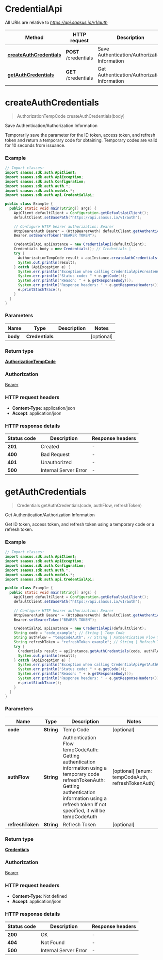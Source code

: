 # CredentialApi

All URIs are relative to *https://api.saasus.io/v1/auth*

| Method | HTTP request | Description |
|------------- | ------------- | -------------|
| [**createAuthCredentials**](CredentialApi.md#createAuthCredentials) | **POST** /credentials | Save Authentication/Authorization Information |
| [**getAuthCredentials**](CredentialApi.md#getAuthCredentials) | **GET** /credentials | Get Authentication/Authorization Information |


<a id="createAuthCredentials"></a>
# **createAuthCredentials**
> AuthorizationTempCode createAuthCredentials(body)

Save Authentication/Authorization Information

Temporarily save the parameter for the ID token, access token, and refresh token and return a temporary code for obtaining. Temporary codes are valid for 10 seconds from issuance. 

### Example
```java
// Import classes:
import saasus.sdk.auth.ApiClient;
import saasus.sdk.auth.ApiException;
import saasus.sdk.auth.Configuration;
import saasus.sdk.auth.auth.*;
import saasus.sdk.auth.models.*;
import saasus.sdk.auth.api.CredentialApi;

public class Example {
  public static void main(String[] args) {
    ApiClient defaultClient = Configuration.getDefaultApiClient();
    defaultClient.setBasePath("https://api.saasus.io/v1/auth");
    
    // Configure HTTP bearer authorization: Bearer
    HttpBearerAuth Bearer = (HttpBearerAuth) defaultClient.getAuthentication("Bearer");
    Bearer.setBearerToken("BEARER TOKEN");

    CredentialApi apiInstance = new CredentialApi(defaultClient);
    Credentials body = new Credentials(); // Credentials | 
    try {
      AuthorizationTempCode result = apiInstance.createAuthCredentials(body);
      System.out.println(result);
    } catch (ApiException e) {
      System.err.println("Exception when calling CredentialApi#createAuthCredentials");
      System.err.println("Status code: " + e.getCode());
      System.err.println("Reason: " + e.getResponseBody());
      System.err.println("Response headers: " + e.getResponseHeaders());
      e.printStackTrace();
    }
  }
}
```

### Parameters

| Name | Type | Description  | Notes |
|------------- | ------------- | ------------- | -------------|
| **body** | **Credentials**|  | [optional] |

### Return type

[**AuthorizationTempCode**](AuthorizationTempCode.md)

### Authorization

[Bearer](../README.md#Bearer)

### HTTP request headers

 - **Content-Type**: application/json
 - **Accept**: application/json

### HTTP response details
| Status code | Description | Response headers |
|-------------|-------------|------------------|
| **201** | Created |  -  |
| **400** | Bad Request |  -  |
| **401** | Unauthorized |  -  |
| **500** | Internal Server Error |  -  |

<a id="getAuthCredentials"></a>
# **getAuthCredentials**
> Credentials getAuthCredentials(code, authFlow, refreshToken)

Get Authentication/Authorization Information

Get ID token, access token, and refresh token using a temporary code or a refresh token. 

### Example
```java
// Import classes:
import saasus.sdk.auth.ApiClient;
import saasus.sdk.auth.ApiException;
import saasus.sdk.auth.Configuration;
import saasus.sdk.auth.auth.*;
import saasus.sdk.auth.models.*;
import saasus.sdk.auth.api.CredentialApi;

public class Example {
  public static void main(String[] args) {
    ApiClient defaultClient = Configuration.getDefaultApiClient();
    defaultClient.setBasePath("https://api.saasus.io/v1/auth");
    
    // Configure HTTP bearer authorization: Bearer
    HttpBearerAuth Bearer = (HttpBearerAuth) defaultClient.getAuthentication("Bearer");
    Bearer.setBearerToken("BEARER TOKEN");

    CredentialApi apiInstance = new CredentialApi(defaultClient);
    String code = "code_example"; // String | Temp Code
    String authFlow = "tempCodeAuth"; // String | Authentication Flow tempCodeAuth: Getting authentication information using a temporary code refreshTokenAuth: Getting authentication information using a refresh token If not specified, it will be tempCodeAuth 
    String refreshToken = "refreshToken_example"; // String | Refresh Token
    try {
      Credentials result = apiInstance.getAuthCredentials(code, authFlow, refreshToken);
      System.out.println(result);
    } catch (ApiException e) {
      System.err.println("Exception when calling CredentialApi#getAuthCredentials");
      System.err.println("Status code: " + e.getCode());
      System.err.println("Reason: " + e.getResponseBody());
      System.err.println("Response headers: " + e.getResponseHeaders());
      e.printStackTrace();
    }
  }
}
```

### Parameters

| Name | Type | Description  | Notes |
|------------- | ------------- | ------------- | -------------|
| **code** | **String**| Temp Code | [optional] |
| **authFlow** | **String**| Authentication Flow tempCodeAuth: Getting authentication information using a temporary code refreshTokenAuth: Getting authentication information using a refresh token If not specified, it will be tempCodeAuth  | [optional] [enum: tempCodeAuth, refreshTokenAuth] |
| **refreshToken** | **String**| Refresh Token | [optional] |

### Return type

[**Credentials**](Credentials.md)

### Authorization

[Bearer](../README.md#Bearer)

### HTTP request headers

 - **Content-Type**: Not defined
 - **Accept**: application/json

### HTTP response details
| Status code | Description | Response headers |
|-------------|-------------|------------------|
| **200** | OK |  -  |
| **404** | Not Found |  -  |
| **500** | Internal Server Error |  -  |

